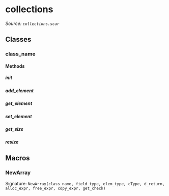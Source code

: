 # collections

*Source: `collections.scar`*

## Classes

### class_name

#### Methods

##### init

##### add_element

##### get_element

##### set_element

##### get_size

##### resize


## Macros

### NewArray

Signature: `NewArray(class_name, field_type, elem_type, cType, d_return, alloc_expr, free_expr, copy_expr, get_check)`


